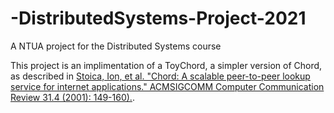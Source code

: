 # -DistributedSystems-Project-2021
A NTUA project for the Distributed Systems course 

This project is an implimentation of a ToyChord, a simpler version of Chord, as described in [Stoica, Ion, et al. "Chord: A scalable peer-to-peer lookup service for internet applications." ACMSIGCOMM Computer Communication Review 31.4 (2001): 149-160).](https://dl.acm.org/doi/10.1145/964723.383071). 

